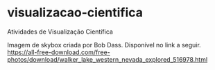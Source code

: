 # visualizacao-cientifica
Atividades de Visualização Científica


Imagem de skybox criada por Bob Dass. Disponível no link a seguir.
https://all-free-download.com/free-photos/download/walker_lake_western_nevada_explored_516978.html
